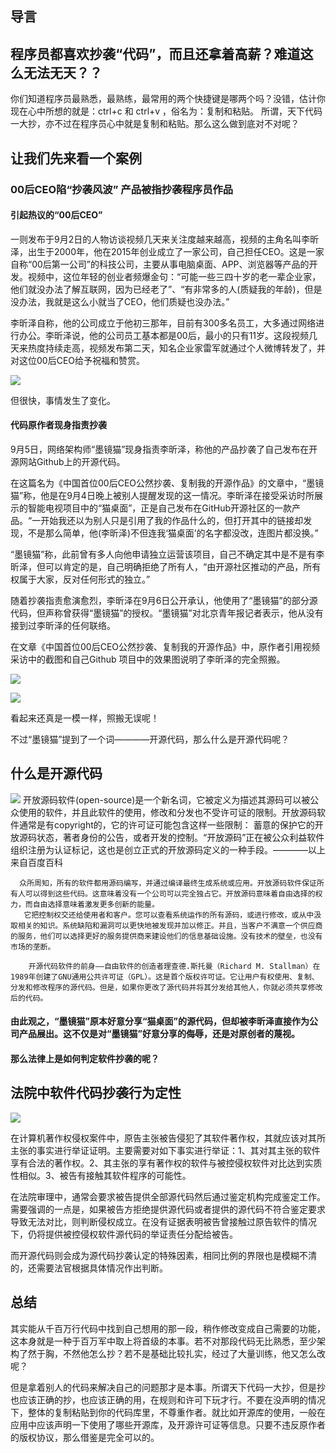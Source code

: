 ## 导言
## 程序员都喜欢抄袭“代码”，而且还拿着高薪？难道这么无法无天？？
你们知道程序员最熟悉，最熟练，最常用的两个快捷键是哪两个吗？没错，估计你现在心中所想的就是：ctrl+c 和 ctrl+v ，俗名为：复制和粘贴。
所谓，天下代码一大抄，亦不过在程序员心中就是复制和粘贴。那么这么做到底对不对呢？
## 让我们先来看一个案例
### 00后CEO陷“抄袭风波”  产品被指抄袭程序员作品

#### 引起热议的“00后CEO”
一则发布于9月2日的人物访谈视频几天来关注度越来越高，视频的主角名叫李昕泽，出生于2000年，他在2015年创业成立了一家公司，自己担任CEO。这是一家自称“00后第一公司”的科技公司，主要从事电脑桌面、APP、浏览器等产品的开发。视频中，这位年轻的创业者频爆金句：“可能一些三四十岁的老一辈企业家，他们就没办法了解互联网，因为已经老了”、“有非常多的人(质疑我的年龄)，但是没办法，我就是这么小就当了CEO，他们质疑也没办法。”

李昕泽自称，他的公司成立于他初三那年，目前有300多名员工，大多通过网络进行办公。李昕泽说，他的公司员工基本都是00后，最小的只有11岁。这段视频几天来热度持续走高，视频发布第二天，知名企业家雷军就通过个人微博转发了，并对这位00后CEO给予祝福和赞赏。


![](人物.jpg)

但很快，事情发生了变化。
#### 代码原作者现身指责抄袭
9月5日，网络架构师“墨镜猫”现身指责李昕泽，称他的产品抄袭了自己发布在开源网站Github上的开源代码。

在这篇名为《中国首位00后CEO公然抄袭、复制我的开源作品》的文章中，“墨镜猫”称，他是在9月4日晚上被别人提醒发现的这一情况。李昕泽在接受采访时所展示的智能电视项目中的“猫桌面”，正是自己发布在GitHub开源社区的一款产品。“一开始我还以为别人只是引用了我的作品什么的，但打开其中的链接却发现，不是那么简单，他(李昕泽)不但连我‘猫桌面’的名字都没改，连图片都没换。”

“墨镜猫”称，此前曾有多人向他申请独立运营该项目，自己不确定其中是不是有李昕泽，但可以肯定的是，自己明确拒绝了所有人，“由开源社区推动的产品，所有权属于大家，反对任何形式的独立。”

随着抄袭指责愈演愈烈，李昕泽在9月6日公开承认，他使用了“墨镜猫”的部分源代码，但声称曾获得“墨镜猫”的授权。“墨镜猫”对北京青年报记者表示，他从没有接到过李昕泽的任何联络。

在文章《中国首位00后CEO公然抄袭、复制我的开源作品》中，原作者引用视频采访中的截图和自己Github 项目中的效果图说明了李昕泽的完全照搬。


![](视频采访.jpg)



![](原作者.jpg)

看起来还真是一模一样，照搬无误呢！

不过“墨镜猫”提到了一个词————开源代码，那么什么是开源代码呢？
## 什么是开源代码
![](开源代码.jpg)
开放源码软件(open-source)是一个新名词，它被定义为描述其源码可以被公众使用的软件，并且此软件的使用，修改和分发也不受许可证的限制。开放源码软件通常是有copyright的，它的许可证可能包含这样一些限制： 蓄意的保护它的开放源码状态，著者身份的公告，或者开发的控制。“开放源码”正在被公众利益软件组织注册为认证标记，这也是创立正式的开放源码定义的一种手段。————以上来自百度百科

      众所周知，所有的软件都用源码编写，并通过编译最终生成系统或应用。开放源码软件保证所有人可以得到这些代码。这意味着没有一个公司可以完全独占它。开放源码意味着自由选择的权力，而自由选择意味着激发更多创新的能量。
       它把控制权交还给使用者和客户。您可以查看系统运作的所有源码，或进行修改，或从中汲取相关的知识。系统缺陷和漏洞可以更快地被发现并加以修正。并且，当客户不满意一个供应商的服务，他们可以选择更好的服务提供商来建设他们的信息基础设施。没有技术的壁垒，也没有市场的垄断。     

        开源代码软件的前身——自由软件的创造者理查德.斯托曼（Richard M. Stallman）在1989年创建了GNU通用公共许可证（GPL）。这是首个版权许可证。它让用户有权使用、复制、分发和修改程序的源代码。但是，如果你更改了源代码并将其分发给其他人，你就必须共享修改后的代码。
#### 由此观之，“墨镜猫”原本好意分享“猫桌面”的源代码，但却被李昕泽直接作为公司产品展出。这不仅是对“墨镜猫”好意分享的侮辱，还是对原创者的蔑视。

#### 那么法律上是如何判定软件抄袭的呢？

## 法院中软件代码抄袭行为定性


![](法院.jpg)


在计算机著作权侵权案件中，原告主张被告侵犯了其软件著作权，其就应该对其所主张的事实进行举证证明。主要需要对如下事实进行举证：1、其对其主张的软件享有合法的著作权。2、其主张的享有著作权的软件与被控侵权软件对比达到实质性相似。3、被告有接触其软件程序的可能性。

在法院审理中，通常会要求被告提供全部源代码然后通过鉴定机构完成鉴定工作。需要强调的一点是，如果被告方拒绝提供源代码或者提供的源代码不符合鉴定要求导致无法对比，则判断侵权成立。在没有证据表明被告曾接触过原告软件的情况下，仍将提供被控侵权软件源代码的举证责任分配给被告。

而开源代码则会成为源代码抄袭认定的特殊因素，相同比例的界限也是模糊不清的，还需要法官根据具体情况作出判断。

## 总结
 其实能从千百万行代码中找到自己想用的那一段，稍作修改变成自己需要的功能，这本身就是一种于百万军中取上将首级的本事。若不对那段代码无比熟悉，至少架构了然于胸，不然他怎么抄？若不是基础比较扎实，经过了大量训练，他又怎么改呢？

 但是拿着别人的代码来解决自己的问题那才是本事。所谓天下代码一大抄，但是抄也应该正确的抄，也应该正确的用，在规则和许可下玩才行。不要在没声明的情况下，整体的复制粘贴到你的代码库里，不尊重作者。就比如开源库的使用，一般在应用中应该声明一下使用了哪些开源库，及开源许可证等信息。只要不违反原作者的版权协议，那么借鉴是完全可以的。
